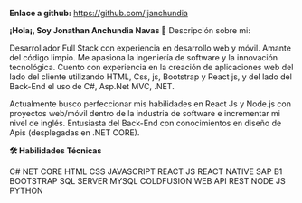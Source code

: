 
**Enlace a github:** https://github.com/jjanchundia

**¡Hola¡, Soy Jonathan Anchundia Navas 👋**
Descripción sobre mi:

Desarrollador Full Stack con experiencia en desarrollo web y móvil. Amante del código limpio. Me apasiona la ingeniería de software y la innovación tecnológica. Cuento con experiencia en la creación de aplicaciones web del lado del cliente utilizando HTML, Css, js, Bootstrap y React js, y del lado del Back-End el uso de C#, Asp.Net MVC, .NET.

Actualmente busco perfeccionar mis habilidades en React Js y Node.js con proyectos web/móvil dentro de la industria de software e incrementar mi nivel de inglés. Entusiasta del Back-End con conocimientos en diseño de Apis (desplegadas en .NET CORE).

**🛠️ Habilidades Técnicas**

C#
NET CORE
HTML
CSS
JAVASCRIPT
REACT JS
REACT NATIVE
SAP B1
BOOTSTRAP
SQL SERVER
MYSQL
COLDFUSION
WEB API REST
NODE JS
PYTHON